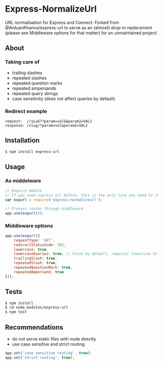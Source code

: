 # Express-NormalizeUrl
URL normalisation for Express and Connect. Forked from @AntuanKhanna/express-url to serve as an (almost) drop-in replacement (please see Middleware options for that matter) for an unmaintained project.

## About

### Taking care of
* trailing slashes
* repeated slashes
* repeated question marks
* repeated ampersands
* repeated query strings
* case sensitivity (does not affect queries by default)

### Redirect example
```
request:  //sLuG??param=val&&param2=VAL2
response: /slug/?param=val&param2=VAL2
```

## Installation
```sh
$ npm install express-url
```

## Usage

### As middelware
```js
// Require module
// If you used express-url before, this is the only line you need to change
var expurl = require('express-normalizeurl');

// Process routes through middleware
app.use(expurl());
```

### Middleware options
```js
app.use(expurl({
    requestType: 'GET',
    redirectStatusCode: 302, 
    lowercase: true,
    lowercaseQueries: true, // False by default, requires lowercase to be set to true to work. If you want 100% compatibility with express-url, when lowercase is true, this also needs to be true
    trailingSlash: true,
    repeatedSlash: true,
    repeatedQuestionMark: true,
    repeatedAmpersand: true
}));
```

## Tests

```sh
$ npm install
$ cd node_modules/express-url
$ npm test
```

## Recommendations
* do not serve static files with node directly
* use case sensitive and strict routing

```js
app.set('case sensitive routing', true);
app.set('strict routing', true);
```
